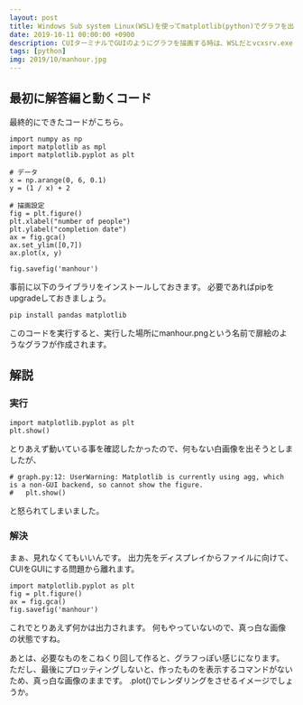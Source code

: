 ```yaml
---
layout: post
title: Windows Sub system Linux(WSL)を使ってmatplotlib(python)でグラフを出力させる
date: 2019-10-11 00:00:00 +0900
description: CUIターミナルでGUIのようにグラフを描画する時は、WSLだとvcxsrv.exeをインストールしますが、ここではVSCodeの画像プレビューが使えるのでmatplotlibからファイルに出力させる方法を解説します。
tags: [python]
img: 2019/10/manhour.jpg
---
```

## 最初に解答編と動くコード
最終的にできたコードがこちら。
```
import numpy as np
import matplotlib as mpl
import matplotlib.pyplot as plt

# データ
x = np.arange(0, 6, 0.1)
y = (1 / x) + 2

# 描画設定
fig = plt.figure()
plt.xlabel("number of people")
plt.ylabel("completion date")
ax = fig.gca()
ax.set_ylim([0,7])
ax.plot(x, y)

fig.savefig('manhour')
```

事前に以下のライブラリをインストールしておきます。
必要であればpipをupgradeしておきましょう。

```
pip install pandas matplotlib
```

このコードを実行すると、実行した場所にmanhour.pngという名前で扉絵のようなグラフが作成されます。

## 解説
### 実行
```
import matplotlib.pyplot as plt
plt.show()
```

とりあえず動いている事を確認したかったので、何もない白画像を出そうとしましたが、
```
# graph.py:12: UserWarning: Matplotlib is currently using agg, which is a non-GUI backend, so cannot show the figure.
#   plt.show()
```
と怒られてしまいました。

### 解決
まぁ、見れなくてもいいんです。
出力先をディスプレイからファイルに向けて、CUIをGUIにする問題から離れます。

```
import matplotlib.pyplot as plt
fig = plt.figure()
ax = fig.gca()
fig.savefig('manhour')
```
これでとりあえず何かは出力されます。
何もやっていないので、真っ白な画像の状態ですね。

あとは、必要なものをこねくり回して作ると、グラフっぽい感じになります。
ただし、最後にプロッティングしないと、作ったものを表示するコマンドがないため、真っ白な画像のままです。
.plot()でレンダリングをさせるイメージでしょうか。
